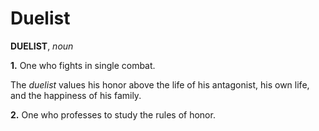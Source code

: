 # Duelist

**DUELIST**, _noun_

**1.** One who fights in single combat.

The _duelist_ values his honor above the life of his antagonist, his own life, and the happiness of his family.

**2.** One who professes to study the rules of honor.